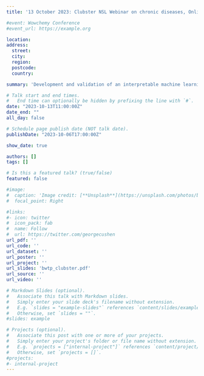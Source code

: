 ```yaml
---
title: '13 October 2023: Clubster NSL Webinar on chronic diseases, Online'

#event: Wowchemy Conference
#event_url: https://example.org

location:
address:
  street:
  city:
  region:
  postcode:
  country:

summary: 'Development and validation of an interpretable machine learning-based calculator for predicting 5-year weight trajectories after bariatric surgery: a multinational retrospective cohort SOPHIA study.'

# Talk start and end times.
#   End time can optionally be hidden by prefixing the line with `#`.
date: "2023-10-13T11:00:00Z"
date_end: ""
all_day: false

# Schedule page publish date (NOT talk date).
publishDate: "2023-10-06T17:00:00Z"

show_date: true

authors: []
tags: []

# Is this a featured talk? (true/false)
featured: false

#image:
#  caption: 'Image credit: [**Unsplash**](https://unsplash.com/photos/bzdhc5b3Bxs)'
#  focal_point: Right

#links:
#- icon: twitter
#  icon_pack: fab
#  name: Follow
#  url: https://twitter.com/georgecushen
url_pdf: ''
url_code: ''
url_dataset: ''
url_poster: ''
url_project: ''
url_slides: 'bwtp_clubster.pdf'
url_source: ''
url_video: ''

# Markdown Slides (optional).
#   Associate this talk with Markdown slides.
#   Simply enter your slide deck's filename without extension.
#   E.g. `slides = "example-slides"` references `content/slides/example-slides.md`.
#   Otherwise, set `slides = ""`.
#slides: example

# Projects (optional).
#   Associate this post with one or more of your projects.
#   Simply enter your project's folder or file name without extension.
#   E.g. `projects = ["internal-project"]` references `content/project/deep-learning/index.md`.
#   Otherwise, set `projects = []`.
#projects:
#- internal-project
---
```

